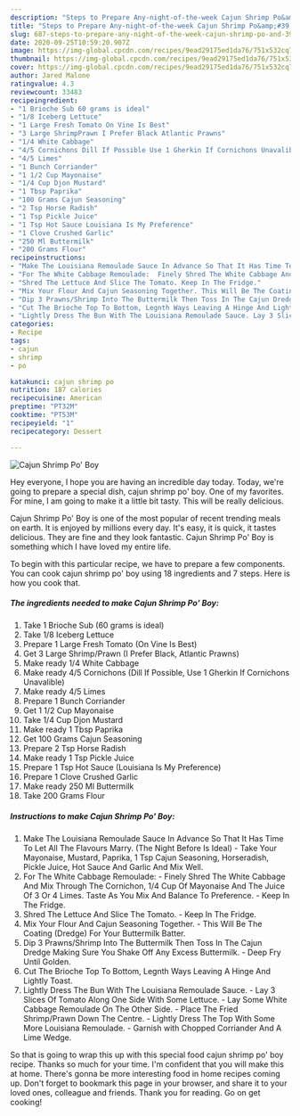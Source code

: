 ```yaml
---
description: "Steps to Prepare Any-night-of-the-week Cajun Shrimp Po&amp;#39; Boy"
title: "Steps to Prepare Any-night-of-the-week Cajun Shrimp Po&amp;#39; Boy"
slug: 687-steps-to-prepare-any-night-of-the-week-cajun-shrimp-po-and-39-boy
date: 2020-09-25T10:59:20.907Z
image: https://img-global.cpcdn.com/recipes/9ead29175ed1da76/751x532cq70/cajun-shrimp-po-boy-recipe-main-photo.jpg
thumbnail: https://img-global.cpcdn.com/recipes/9ead29175ed1da76/751x532cq70/cajun-shrimp-po-boy-recipe-main-photo.jpg
cover: https://img-global.cpcdn.com/recipes/9ead29175ed1da76/751x532cq70/cajun-shrimp-po-boy-recipe-main-photo.jpg
author: Jared Malone
ratingvalue: 4.3
reviewcount: 33483
recipeingredient:
- "1 Brioche Sub 60 grams is ideal"
- "1/8 Iceberg Lettuce"
- "1 Large Fresh Tomato On Vine Is Best"
- "3 Large ShrimpPrawn I Prefer Black Atlantic Prawns"
- "1/4 White Cabbage"
- "4/5 Cornichons Dill If Possible Use 1 Gherkin If Cornichons Unavalible"
- "4/5 Limes"
- "1 Bunch Corriander"
- "1 1/2 Cup Mayonaise"
- "1/4 Cup Djon Mustard"
- "1 Tbsp Paprika"
- "100 Grams Cajun Seasoning"
- "2 Tsp Horse Radish"
- "1 Tsp Pickle Juice"
- "1 Tsp Hot Sauce Louisiana Is My Preference"
- "1 Clove Crushed Garlic"
- "250 Ml Buttermilk"
- "200 Grams Flour"
recipeinstructions:
- "Make The Louisiana Remoulade Sauce In Advance So That It Has Time To Let All The Flavours Marry. (The Night Before Is Ideal) Take Your Mayonaise, Mustard, Paprika, 1 Tsp Cajun Seasoning, Horseradish, Pickle Juice, Hot Sauce And Garlic And Mix Well."
- "For The White Cabbage Remoulade:  Finely Shred The White Cabbage And Mix Through The Cornichon, 1/4 Cup Of Mayonaise And The Juice Of 3 Or 4 Limes. Taste As You Mix And Balance To Preference. Keep In The Fridge."
- "Shred The Lettuce And Slice The Tomato. Keep In The Fridge."
- "Mix Your Flour And Cajun Seasoning Together. This Will Be The Coating (Dredge) For Your Buttermilk Batter."
- "Dip 3 Prawns/Shrimp Into The Buttermilk Then Toss In The Cajun Dredge Making Sure You Shake Off Any Excess Buttermilk. Deep Fry Until Golden."
- "Cut The Brioche Top To Bottom, Legnth Ways Leaving A Hinge And Lightly Toast."
- "Lightly Dress The Bun With The Louisiana Remoulade Sauce. Lay 3 Slices Of Tomato Along One Side With Some Lettuce. Lay Some White Cabbage Remoulade On The Other Side. Place The Fried Shrimp/Prawn Down The Centre. Lightly Dress The Top With Some More Louisiana Remoulade. Garnish with Chopped Corriander And A Lime Wedge."
categories:
- Recipe
tags:
- cajun
- shrimp
- po

katakunci: cajun shrimp po 
nutrition: 187 calories
recipecuisine: American
preptime: "PT32M"
cooktime: "PT53M"
recipeyield: "1"
recipecategory: Dessert

---
```



![Cajun Shrimp Po&#39; Boy](https://img-global.cpcdn.com/recipes/9ead29175ed1da76/751x532cq70/cajun-shrimp-po-boy-recipe-main-photo.jpg)

Hey everyone, I hope you are having an incredible day today. Today, we're going to prepare a special dish, cajun shrimp po&#39; boy. One of my favorites. For mine, I am going to make it a little bit tasty. This will be really delicious.



Cajun Shrimp Po&#39; Boy is one of the most popular of recent trending meals on earth. It is enjoyed by millions every day. It's easy, it is quick, it tastes delicious. They are fine and they look fantastic. Cajun Shrimp Po&#39; Boy is something which I have loved my entire life.


To begin with this particular recipe, we have to prepare a few components. You can cook cajun shrimp po&#39; boy using 18 ingredients and 7 steps. Here is how you cook that.

<!--inarticleads1-->

##### The ingredients needed to make Cajun Shrimp Po&#39; Boy:

1. Take 1 Brioche Sub (60 grams is ideal)
1. Take 1/8 Iceberg Lettuce
1. Prepare 1 Large Fresh Tomato (On Vine Is Best)
1. Get 3 Large Shrimp/Prawn (I Prefer Black, Atlantic Prawns)
1. Make ready 1/4 White Cabbage
1. Make ready 4/5 Cornichons (Dill If Possible, Use 1 Gherkin If Cornichons Unavalible)
1. Make ready 4/5 Limes
1. Prepare 1 Bunch Corriander
1. Get 1 1/2 Cup Mayonaise
1. Take 1/4 Cup Djon Mustard
1. Make ready 1 Tbsp Paprika
1. Get 100 Grams Cajun Seasoning
1. Prepare 2 Tsp Horse Radish
1. Make ready 1 Tsp Pickle Juice
1. Prepare 1 Tsp Hot Sauce (Louisiana Is My Preference)
1. Prepare 1 Clove Crushed Garlic
1. Make ready 250 Ml Buttermilk
1. Take 200 Grams Flour




<!--inarticleads2-->

##### Instructions to make Cajun Shrimp Po&#39; Boy:

1. Make The Louisiana Remoulade Sauce In Advance So That It Has Time To Let All The Flavours Marry. (The Night Before Is Ideal) - Take Your Mayonaise, Mustard, Paprika, 1 Tsp Cajun Seasoning, Horseradish, Pickle Juice, Hot Sauce And Garlic And Mix Well.
1. For The White Cabbage Remoulade:  - Finely Shred The White Cabbage And Mix Through The Cornichon, 1/4 Cup Of Mayonaise And The Juice Of 3 Or 4 Limes. Taste As You Mix And Balance To Preference. - Keep In The Fridge.
1. Shred The Lettuce And Slice The Tomato. - Keep In The Fridge.
1. Mix Your Flour And Cajun Seasoning Together. - This Will Be The Coating (Dredge) For Your Buttermilk Batter.
1. Dip 3 Prawns/Shrimp Into The Buttermilk Then Toss In The Cajun Dredge Making Sure You Shake Off Any Excess Buttermilk. - Deep Fry Until Golden.
1. Cut The Brioche Top To Bottom, Legnth Ways Leaving A Hinge And Lightly Toast.
1. Lightly Dress The Bun With The Louisiana Remoulade Sauce. - Lay 3 Slices Of Tomato Along One Side With Some Lettuce. - Lay Some White Cabbage Remoulade On The Other Side. - Place The Fried Shrimp/Prawn Down The Centre. - Lightly Dress The Top With Some More Louisiana Remoulade. - Garnish with Chopped Corriander And A Lime Wedge.




So that is going to wrap this up with this special food cajun shrimp po&#39; boy recipe. Thanks so much for your time. I'm confident that you will make this at home. There's gonna be more interesting food in home recipes coming up. Don't forget to bookmark this page in your browser, and share it to your loved ones, colleague and friends. Thank you for reading. Go on get cooking!
